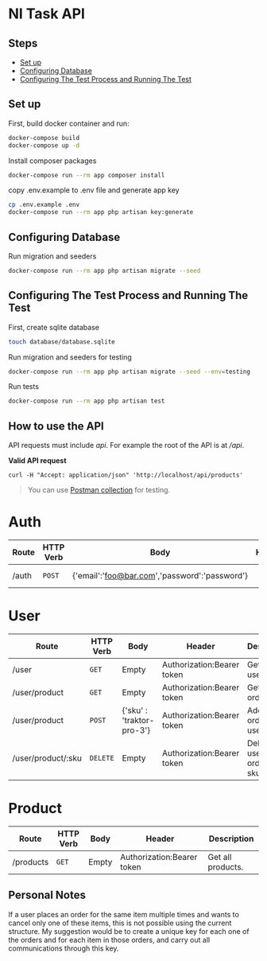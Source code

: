 # NI Task API


Steps
------
- [Set up](#set-up)
- [Configuring Database](#configuring-database)
- [Configuring The Test Process and Running The Test](#configuring-the-test-process-and-running-the-test)


Set up
------
First, build docker container and run:

```bash
docker-compose build
docker-compose up -d
```

Install composer packages
```bash
docker-compose run --rm app composer install
```

copy .env.example to .env file and generate app key
```bash
cp .env.example .env
docker-compose run --rm app php artisan key:generate
```

Configuring Database
------
Run migration and seeders
```bash
docker-compose run --rm app php artisan migrate --seed
```


Configuring The Test Process and Running The Test
------
First, create sqlite database
```bash
touch database/database.sqlite
```

Run migration and seeders for testing
```bash
docker-compose run --rm app php artisan migrate --seed --env=testing
```

Run tests
```bash
docker-compose run --rm app php artisan test 
```

How to use the API
------
API requests must include _api_. For example the root of the API is at _/api_.

__Valid API request__
```
curl -H "Accept: application/json" 'http://localhost/api/products'
```
>You can use  [Postman collection](https://raw.githubusercontent.com/datcal/NITask/main/NITask.postman_collection.json "NITask Postman Collection") for testing.



# Auth

| Route | HTTP Verb	 | Body	 |Header	 | Description	 |
| --- | --- | --- | --- | --- |
| /auth | `POST` | {'email':'foo@bar.com','password':'password'} |  | Get user token. |

# User
| Route | HTTP Verb	 | Body |Header	 | Description	 |
| --- | --- | --- | --- | --- |
| /user | `GET` | Empty | Authorization:Bearer token | Get current user data. |
| /user/product | `GET` | Empty | Authorization:Bearer token| Get user's orders. |
| /user/product | `POST` | {'sku' : 'traktor-pro-3'} | Authorization:Bearer token |Add new order to user. |
| /user/product/:sku | `DELETE` | Empty | Authorization:Bearer token | Delete user's order with sku. |

# Product
|Route  |HTTP Verb  |Body   |Header |Description|
| --- | --- | --- | --- | --- |
| /products | `GET` | Empty  | Authorization:Bearer token | Get all products. |



Personal Notes
------
If a user places an order for the same item multiple times and wants to cancel only one of these items, 
this is not possible using the current structure. 
My suggestion would be to create a unique key for each one of the orders and for each item in those orders,
and carry out all communications through this key.
